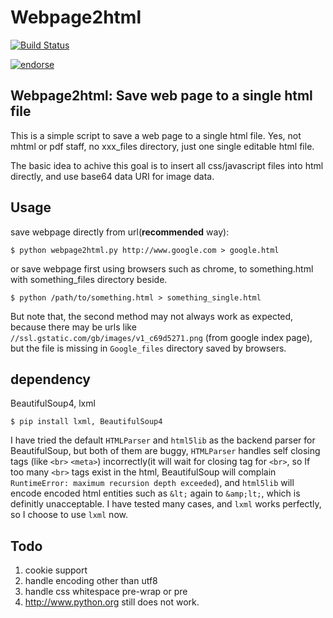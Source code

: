 
# Webpage2html

[![Build Status](https://travis-ci.org/zTrix/webpage2html.png)](https://travis-ci.org/zTrix/webpage2html)

[![endorse](http://api.coderwall.com/ztrix/endorsecount.png)](http://coderwall.com/ztrix)

## Webpage2html: Save web page to a single html file

This is a simple script to save a web page to a single html file. Yes, not mhtml or pdf staff, no xxx_files directory, just one single editable html file.

The basic idea to achive this goal is to insert all css/javascript files into html directly, and use base64 data URI for image data.

## Usage

save webpage directly from url(**recommended** way):

    $ python webpage2html.py http://www.google.com > google.html

or save webpage first using browsers such as chrome, to something.html with something_files directory beside.

    $ python /path/to/something.html > something_single.html

But note that, the second method may not always work as expected, because there may be urls like `//ssl.gstatic.com/gb/images/v1_c69d5271.png` (from google index page), but the file is missing in `Google_files` directory saved by browsers.

## dependency

BeautifulSoup4, lxml

    $ pip install lxml, BeautifulSoup4

I have tried the default `HTMLParser` and `html5lib` as the backend parser for BeautifulSoup, but both of them are buggy, `HTMLParser` handles self closing tags (like `<br>` `<meta>`) incorrectly(it will wait for closing tag for `<br>`, so If too many `<br>` tags exist in the html, BeautifulSoup will complain `RuntimeError: maximum recursion depth exceeded`), and `html5lib` will encode encoded html entities such as `&lt;` again to `&amp;lt;`, which is definitly unacceptable. I have tested many cases, and `lxml` works perfectly, so I choose to use `lxml` now.

## Todo

 1. cookie support
 1. handle encoding other than utf8
 1. handle css whitespace pre-wrap or pre
 1. http://www.python.org still does not work.

